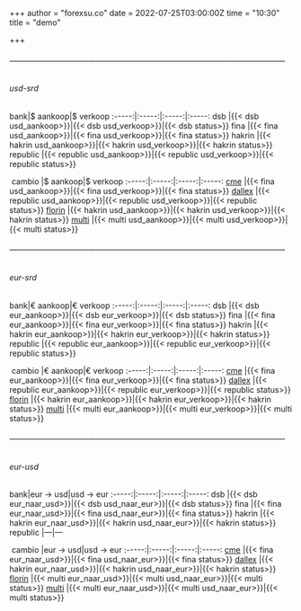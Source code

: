 +++
author = "forexsu.co"
date = 2022-07-25T03:00:00Z
time = "10:30"
title = "demo"

+++
###### ———————————————————————————————————
###### usd-srd
bank|$ aankoop|$ verkoop
:-----:|:-----:|:-----:|:-----:
dsb |{{< dsb usd_aankoop>}}|{{< dsb usd_verkoop>}}|{{< dsb status>}}
fina |{{< fina usd_aankoop>}}|{{< fina usd_verkoop>}}|{{< fina status>}}
hakrin |{{< hakrin usd_aankoop>}}|{{< hakrin usd_verkoop>}}|{{< hakrin status>}}
republic |{{< republic usd_aankoop>}}|{{< republic usd_verkoop>}}|{{< republic status>}}

&nbsp;cambio&nbsp;|$ aankoop|$ verkoop
:-----:|:-----:|:-----:|:-----:
[cme](/cme) |{{< fina usd_aankoop>}}|{{< fina usd_verkoop>}}|{{< fina status>}}
[dallex](/dallex) |{{< republic usd_aankoop>}}|{{< republic usd_verkoop>}}|{{< republic status>}}
[florin](/florin) |{{< hakrin usd_aankoop>}}|{{< hakrin usd_verkoop>}}|{{< hakrin status>}}
[multi](/multi) |{{< multi usd_aankoop>}}|{{< multi usd_verkoop>}}|{{< multi status>}}

###### ———————————————————————————————————
###### eur-srd
bank|€ aankoop|€ verkoop
:-----:|:-----:|:-----:|:-----:
dsb |{{< dsb eur_aankoop>}}|{{< dsb eur_verkoop>}}|{{< dsb status>}}
fina |{{< fina eur_aankoop>}}|{{< fina eur_verkoop>}}|{{< fina status>}}
hakrin |{{< hakrin eur_aankoop>}}|{{< hakrin eur_verkoop>}}|{{< hakrin status>}}
republic |{{< republic eur_aankoop>}}|{{< republic eur_verkoop>}}|{{< republic status>}}

&nbsp;cambio&nbsp;|€ aankoop|€ verkoop
:-----:|:-----:|:-----:|:-----:
[cme](/cme) |{{< fina eur_aankoop>}}|{{< fina eur_verkoop>}}|{{< fina status>}}
[dallex](/dallex) |{{< republic eur_aankoop>}}|{{< republic eur_verkoop>}}|{{< republic status>}}
[florin](/florin) |{{< hakrin eur_aankoop>}}|{{< hakrin eur_verkoop>}}|{{< hakrin status>}}
[multi](/multi) |{{< multi eur_aankoop>}}|{{< multi eur_verkoop>}}|{{< multi status>}}

###### ———————————————————————————————————
###### eur-usd
bank|eur → usd|usd → eur
:-----:|:-----:|:-----:|:-----:
dsb |{{< dsb eur_naar_usd>}}|{{< dsb usd_naar_eur>}}|{{< dsb status>}}
fina |{{< fina eur_naar_usd>}}|{{< fina usd_naar_eur>}}|{{< fina status>}}
hakrin |{{< hakrin eur_naar_usd>}}|{{< hakrin usd_naar_eur>}}|{{< hakrin status>}}
republic  |—|—

&nbsp;cambio&nbsp;|eur → usd|usd → eur
:-----:|:-----:|:-----:|:-----:
[cme](/cme) |{{< fina eur_naar_usd>}}|{{< fina usd_naar_eur>}}|{{< fina status>}}
[dallex](/dallex) |{{< hakrin eur_naar_usd>}}|{{< hakrin usd_naar_eur>}}|{{< hakrin status>}}
[florin](/florin) |{{< multi eur_naar_usd>}}|{{< multi usd_naar_eur>}}|{{< multi status>}}
[multi](/multi) |{{< multi eur_naar_usd>}}|{{< multi usd_naar_eur>}}|{{< multi status>}}
